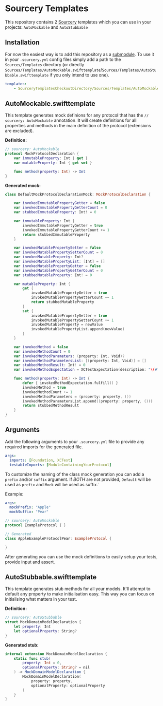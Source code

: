 # Sourcery Templates
This repository contains 2 [Sourcery](https://github.com/krzysztofzablocki/Sourcery) templates which you can use in your projects: `AutoMockable` and `AutoStubbable`

## Installation
For now the easiest way is to add this repository as a [submodule](https://git-scm.com/book/en/v2/Git-Tools-Submodules).
To use it in your `.sourcery.yml` config files simply add a path to the `Sources/Templates` directory (or directly `Sources/Templates/AutoMockable.swifttemplate`/`Sources/Templates/AutoStubbable.swifttemplate` if you only intend to use one).
```yaml
templates:
    - SourceryTemplatesCheckoutDirectory/Sources/Templates/AutoMockable.swifttemplate
```
## AutoMockable.swifttemplate
This template generates mock definions for any protocol that has the `// sourcery: AutoMockable` annotation. It will create definitions for all properties and methods in the main definition of the protocol (extensions are excluded).

**Definition:**
```swift
// sourcery: AutoMockable
protocol MockProtocolDeclaration {
    var immutableProperty: Int { get }
    var mutableProperty: Int { get set }

    func method(property: Int) -> Int
}

```
**Generated mock:**
```swift
class DefaultMockProtocolDeclarationMock: MockProtocolDeclaration {

    var invokedImmutablePropertyGetter = false
    var invokedImmutablePropertyGetterCount = 0
    var stubbedImmutableProperty: Int! = 0

    var immutableProperty: Int {
        invokedImmutablePropertyGetter = true
        invokedImmutablePropertyGetterCount += 1
        return stubbedImmutableProperty
    }

    var invokedMutablePropertySetter = false
    var invokedMutablePropertySetterCount = 0
    var invokedMutableProperty: Int?
    var invokedMutablePropertyList: [Int] = []
    var invokedMutablePropertyGetter = false
    var invokedMutablePropertyGetterCount = 0
    var stubbedMutableProperty: Int! = 0

    var mutableProperty: Int {
        get {
            invokedMutablePropertyGetter = true
            invokedMutablePropertyGetterCount += 1
            return stubbedMutableProperty
        }
        set {
            invokedMutablePropertySetter = true
            invokedMutablePropertySetterCount += 1
            invokedMutableProperty = newValue
            invokedMutablePropertyList.append(newValue)
        }
    }

    var invokedMethod = false
    var invokedMethodCount = 0
    var invokedMethodParameters: (property: Int, Void)?
    var invokedMethodParametersList: [(property: Int, Void)] = []
    var stubbedMethodResult: Int! = 0
    var invokedMethodExpectation = XCTestExpectation(description: "\(#function) expectation")

    func method(property: Int) -> Int {
        defer { invokedMethodExpectation.fulfill() }
        invokedMethod = true
        invokedMethodCount += 1
        invokedMethodParameters = (property: property, ())
        invokedMethodParametersList.append((property: property, ()))
        return stubbedMethodResult
    }
}
```

## Arguments
Add the following arguments to your `.sourcery.yml` file to provide any required imports for the generated file.
```yaml
args:
  imports: [Foundation, XCTest]
  testableImports: [ModuleContainingYourProtocol]
```
To customize the naming of the class mock generation you can add a `prefix` and/or `suffix` argument.
If _BOTH_ are not provided, `Default` will be used as `prefix` and `Mock` will be used as suffix.`

Example:

```yaml
args:
  mockPrefix: "Apple"
  mockSuffix: "Pear"
```

```swift
// sourcery: AutoMockable
protocol ExampleProtocol { }

// Generated
class AppleExampleProtocolPear: ExampleProtocol {

}
```

After generating you can use the mock definitions to easily setup your tests, provide input and assert.

## AutoStubbable.swifttemplate
This template generates stub methods for all your models. It'll attempt to default any property to make initialisation easy. This way you can focus on initialising what matters in your test.

**Definition:**
```swift
// sourcery: AutoStubbable
struct MockDomainModelDeclaration {
    let property: Int
    let optionalProperty: String?
}

```
**Generated stub**:
```swift
internal extension MockDomainModelDeclaration {
    static func stub(
        property: Int = 0,
        optionalProperty: String? = nil
    ) -> MockDomainModelDeclaration {
        MockDomainModelDeclaration(
            property: property,
            optionalProperty: optionalProperty
        )
    }
}
```
